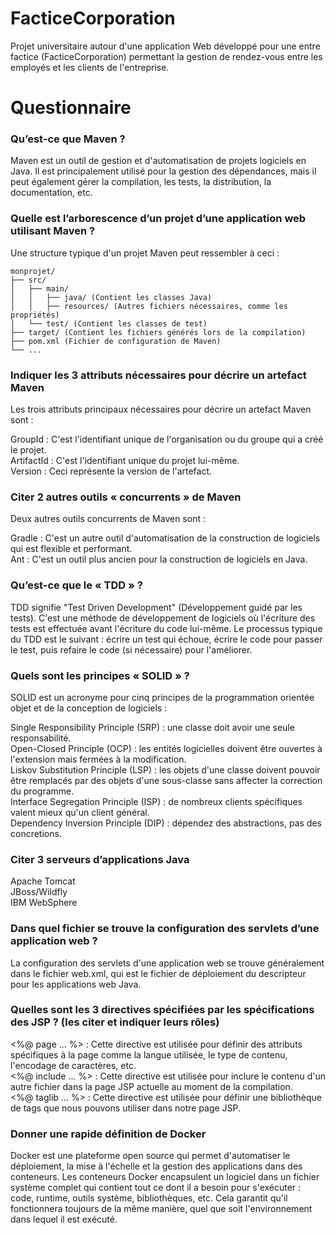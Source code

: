 # FacticeCorporation
Projet universitaire autour d'une application Web développé pour une entre factice (FacticeCorporation) permettant la gestion de rendez-vous entre les employés et les clients de l'entreprise.

# Questionnaire
### Qu’est-ce que Maven ?
Maven est un outil de gestion et d'automatisation de projets logiciels en Java. Il est principalement utilisé pour la gestion des dépendances, mais il peut également gérer la compilation, les tests, la distribution, la documentation, etc.

### Quelle est l’arborescence d’un projet d’une application web utilisant Maven ?
Une structure typique d'un projet Maven peut ressembler à ceci :
```
monprojet/  
├── src/  
│   ├── main/  
│   │   ├── java/ (Contient les classes Java)  
│   │   ├── resources/ (Autres fichiers nécessaires, comme les propriétés)  
│   └── test/ (Contient les classes de test)  
├── target/ (Contient les fichiers générés lors de la compilation)  
├── pom.xml (Fichier de configuration de Maven)  
└── ...  
```

### Indiquer les 3 attributs nécessaires pour décrire un artefact Maven

Les trois attributs principaux nécessaires pour décrire un artefact Maven sont :  

GroupId : C'est l'identifiant unique de l'organisation ou du groupe qui a créé le projet.  
ArtifactId : C'est l'identifiant unique du projet lui-même.  
Version : Ceci représente la version de l'artefact.  

### Citer 2 autres outils « concurrents » de Maven

Deux autres outils concurrents de Maven sont :  
  
Gradle : C'est un autre outil d'automatisation de la construction de logiciels qui est flexible et performant.  
Ant : C'est un outil plus ancien pour la construction de logiciels en Java.  

### Qu’est-ce que le « TDD » ?

TDD signifie "Test Driven Development" (Développement guidé par les tests). C'est une méthode de développement de logiciels où l'écriture des tests est effectuée avant l'écriture du code lui-même. Le processus typique du TDD est le suivant : écrire un test qui échoue, écrire le code pour passer le test, puis refaire le code (si nécessaire) pour l'améliorer.

### Quels sont les principes « SOLID » ?

SOLID est un acronyme pour cinq principes de la programmation orientée objet et de la conception de logiciels :  
  
Single Responsibility Principle (SRP) : une classe doit avoir une seule responsabilité.  
Open-Closed Principle (OCP) : les entités logicielles doivent être ouvertes à l'extension mais fermées à la modification.  
Liskov Substitution Principle (LSP) : les objets d'une classe doivent pouvoir être remplacés par des objets d'une sous-classe sans affecter la correction du programme.  
Interface Segregation Principle (ISP) : de nombreux clients spécifiques valent mieux qu'un client général.  
Dependency Inversion Principle (DIP) : dépendez des abstractions, pas des concretions.  

### Citer 3 serveurs d’applications Java

Apache Tomcat  
JBoss/Wildfly  
IBM WebSphere 

### Dans quel fichier se trouve la configuration des servlets d’une application web ?

La configuration des servlets d'une application web se trouve généralement dans le fichier web.xml, qui est le fichier de déploiement du descripteur pour les applications web Java.

### Quelles sont les 3 directives spécifiées par les spécifications des JSP ? (les citer et indiquer leurs rôles)

<%@ page ... %> : Cette directive est utilisée pour définir des attributs spécifiques à la page comme la langue utilisée, le type de contenu, l'encodage de caractères, etc.  
<%@ include ... %> : Cette directive est utilisée pour inclure le contenu d'un autre fichier dans la page JSP actuelle au moment de la compilation.  
<%@ taglib ... %> : Cette directive est utilisée pour définir une bibliothèque de tags que nous pouvons utiliser dans notre page JSP.  

### Donner une rapide définition de Docker

Docker est une plateforme open source qui permet d'automatiser le déploiement, la mise à l'échelle et la gestion des applications dans des conteneurs. Les conteneurs Docker encapsulent un logiciel dans un fichier système complet qui contient tout ce dont il a besoin pour s'exécuter : code, runtime, outils système, bibliothèques, etc. Cela garantit qu'il fonctionnera toujours de la même manière, quel que soit l'environnement dans lequel il est exécuté.